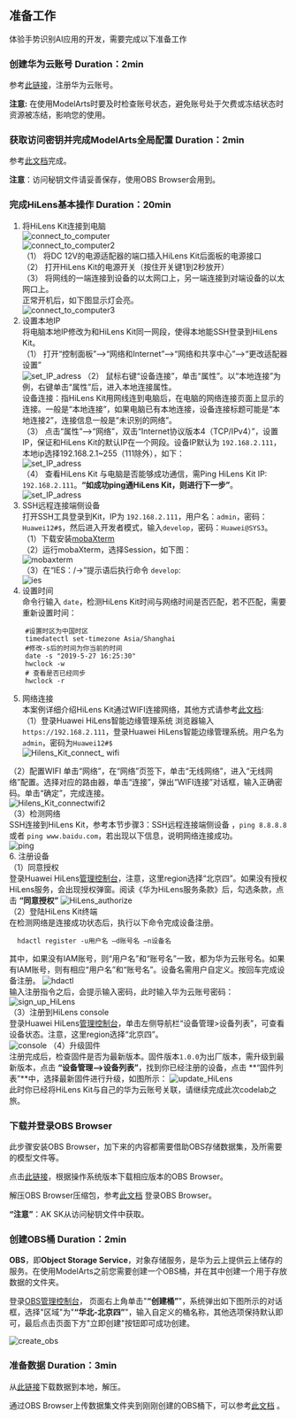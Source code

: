 
## 准备工作

体验手势识别AI应用的开发，需要完成以下准备工作

### 创建华为云账号   Duration：2min

参考[此链接](https://support.huaweicloud.com/prepare-modelarts/modelarts_08_0001.html)，注册华为云账号。

 **注意:** 在使用ModelArts时要及时检查账号状态，避免账号处于欠费或冻结状态时资源被冻结，影响您的使用。 

### 获取访问密钥并完成ModelArts全局配置   Duration：2min

参考[此文档](https://support.huaweicloud.com/prepare-modelarts/modelarts_08_0002.html)完成。

**注意**：访问秘钥文件请妥善保存，使用OBS Browser会用到。


### 完成HiLens基本操作   Duration：20min
1.	将HiLens Kit连接到电脑  
![connect_to_computer](./img/connect_to_computer.png)  
![connect_to_computer2](./img/connect_to_computer2.PNG)  
（1）	将DC 12V的电源适配器的端口插入HiLens Kit后面板的电源接口  
（2）	打开HiLens Kit的电源开关（按住开关键1到2秒放开）  
（3）	将网线的一端连接到设备的以太网口上，另一端连接到对端设备的以太网口上。  
正常开机后，如下图显示灯会亮。  
![connect_to_computer3](./img/connect_to_computer3.png) 
2. 设置本地IP  
将电脑本地IP修改为和HiLens Kit同一网段，使得本地能SSH登录到HiLens Kit。  
（1）	打开“控制面板”—>“网络和Internet”—>“网络和共享中心”—>“更改适配器设置”  
![set_IP_adress](./img/set_IP_adress.png)
（2）	鼠标右键“设备连接”，单击“属性”。以“本地连接”为例，右键单击“属性”后，进入本地连接属性。  
设备连接：指HiLens Kit用网线连到电脑后，在电脑的网络连接页面上显示的连接。一般是“本地连接”，如果电脑已有本地连接，设备连接标题可能是“本地连接2”，连接信息一般是“未识别的网络”。  
（3）	点击“属性”—>“网络”，双击“Internet协议版本4（TCP/IPv4）”，设置IP，保证和HiLens Kit的默认IP在一个网段。设备IP默认为 ``192.168.2.111``，本地ip选择192.168.2.1~255（111除外），如下：  
![set_IP_adress](./img/set_IP_adress2.png)  
（4）	查看HiLens Kit 与电脑是否能够成功通信，需Ping HiLens Kit IP: ``192.168.2.111``。**“如成功ping通HiLens Kit，则进行下一步”**。
![set_IP_adress](./img/ping_hilens_kit_ip.png) 
3. SSH远程连接端侧设备  
打开SSH工具登录到Kit，IP为 ``192.168.2.111``，用户名：``admin``，密码：``Huawei12#$``，然后进入开发者模式，输入``develop``，密码：``Huawei@SYS3``。  
（1）下载安装[mobaXterm](https://mobaxterm.mobatek.net/download.html)  
（2）运行mobaXterm，选择Session，如下图：  
![mobaxterm](./img/mobaxterm.PNG)  
（3）在“IES：/->”提示语后执行命令 ``develop``:  
![ies](./img/ies.jpg)  
4. 设置时间  
命令行输入 ``date``，检测HiLens Kit时间与网络时间是否匹配，若不匹配，需要重新设置时间：
```    
    #设置时区为中国时区
    timedatectl set-timezone Asia/Shanghai
    #修改-s后的时间为你当前的时间
    date -s "2019-5-27 16:25:30"
    hwclock -w
    # 查看是否已经同步
    hwclock -r
```
5. 网络连接  
本案例详细介绍HiLens Kit通过WIFI连接网络，其他方式请参考[此文档](https://support.huaweicloud.com/usermanual-hilens/hilens_02_0050.html):  
（1）登录Huawei HiLens智能边缘管理系统
浏览器输入``https://192.168.2.111``，登录Huawei HiLens智能边缘管理系统。用户名为``admin``，密码为``Huawei12#$``  
![Hilens_Kit_connect_ wifi](./img/Hilens_Kit_connectwifi.png)

（2）配置WIFI
单击“网络”，在“网络”页签下，单击“无线网络”，进入“无线网络”配置。选择对应的路由器，单击“连接”，弹出“WIFI连接”对话框，输入正确密码。单击“确定”，完成连接。  
![Hilens_Kit_connectwifi2](./img/Hilens_Kit_connectwifi2.png)  
（3）检测网络  
SSH连接到HiLens Kit，参考本节步骤3：SSH远程连接端侧设备 ，```ping 8.8.8.8``` 或者 ```ping www.baidu.com```，若出现以下信息，说明网络连接成功。  
![ping](./img/ping.png)  
6. 注册设备  
（1）同意授权  
登录Huawei HiLens[管理控制台](https://console.huaweicloud.com/hilens/)，注意，这里region选择“北京四”。如果没有授权HiLens服务，会出现授权弹窗。阅读《华为HiLens服务条款》后，勾选条款，点击 **“同意授权”**
![HiLens_authorize](./img/HiLens_authorize.PNG)  
（2）登陆HiLens Kit终端  
在检测网络是连接成功状态后，执行以下命令完成设备注册。
```
  hdactl register -u用户名 –d账号名 –n设备名
```
   其中，如果没有IAM账号，则“用户名”和“账号名”一致，都为华为云账号名。如果有IAM账号，则有相应“用户名”和“账号名”。设备名需用户自定义。按回车完成设备注册。
![hdactl](./img/hdactl.png)  
  输入注册指令之后，会提示输入密码，此时输入华为云账号密码：
![sign_up_HiLens](./img/sign_up_HiLens.PNG)  
（3）注册到HiLens console  
登录Huawei HiLens[管理控制台](https://console.huaweicloud.com/hilens/)，单击左侧导航栏“设备管理>设备列表”，可查看设备状态。注意，这里region选择“北京四”。  
![console](./img/console.png)
（4）升级固件  
注册完成后，检查固件是否为最新版本。固件版本``1.0.0``为出厂版本，需升级到最新版本，点击 **“设备管理—>设备列表”**，找到你已经注册的设备，点击 **“固件列表”**中，选择最新固件进行升级，如图所示：
 ![update_HiLens](./img/update_HiLens.PNG)  
此时你已经将HiLens Kit与自己的华为云账号关联，请继续完成此次codelab之旅。 

### 下载并登录OBS Browser  

此步骤安装OBS Browser，加下来的内容都需要借助OBS存储数据集，及所需要的模型文件等。

点击[此链接]( https://support.huaweicloud.com/clientogw-obs/zh-cn_topic_0045829056.html )，根据操作系统版本下载相应版本的OBS Browser。

解压OBS Browser压缩包，参考[此文档](https://support.huaweicloud.com/clientogw-obs/zh-cn_topic_0045829058.html) 登录OBS Browser。

**“注意”**：AK SK从访问秘钥文件中获取。

### 创建OBS桶   Duration：2min

**OBS**，即**Object Storage Service**，对象存储服务，是华为云上提供云上储存的服务。在使用ModelArts之前您需要创建一个OBS桶，并在其中创建一个用于存放数据的文件夹。 

登录[OBS管理控制台](https://storage.huaweicloud.com/obs/#/obs/manager/buckets)， 页面右上角单击"**“创建桶”**"，系统弹出如下图所示的对话框，选择"区域"为"**“华北-北京四”**"，输入自定义的桶名称，其他选项保持默认即可，最后点击页面下方"立即创建"按钮即可成功创建。 

![create_obs](./img/create_obs.png)

### 准备数据   Duration：3min

从[此链接](https://modelarts-labs.obs.cn-north-1.myhuaweicloud.com/codelab/gesture/gesture-data.tar.gz)下载数据到本地，解压。

通过OBS Browser上传数据集文件夹到刚刚创建的OBS桶下，可以参考[此文档](https://support.huaweicloud.com/qs-obs/obs_qs_0002.html) 。